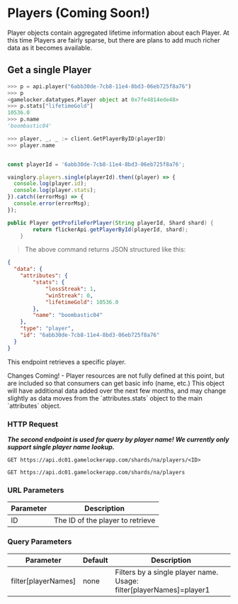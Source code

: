 # Players (Coming Soon!)

Player objects contain aggregated lifetime information about each Player. At this time Players are fairly sparse, but there are plans to add much richer data as it becomes available.

## Get a single Player

<!-- ```shell
curl "https://api.dc01.gamelockerapp.com/shards/na/players/6abb30de-7cb8-11e4-8bd3-06eb725f8a76" \
  -H "Authorization: Bearer api-key" \
  -H "X-TITLE-ID: semc-vainglory" \
  -H "Accept: application/vnd.api+json"
``` -->


```python
>>> p = api.player("6abb30de-7cb8-11e4-8bd3-06eb725f8a76")
>>> p
<gamelocker.datatypes.Player object at 0x7fe4814ede48>
>>> p.stats["lifetimeGold"]
10536.0
>>> p.name
'boombastic04'
```


```go
>>> player, _, _ := client.GetPlayerByID(playerID)
>>> player.name
```

```javascript

const playerId = '6abb30de-7cb8-11e4-8bd3-06eb725f8a76';

vainglory.players.single(playerId).then((player) => {
  console.log(player.id);
  console.log(player.stats);
}).catch((errorMsg) => {
  console.error(errorMsg);
});
```

```java
public Player getProfileForPlayer(String playerId, Shard shard) {
        return flickerApi.getPlayerById(playerId, shard);
    }
```

> The above command returns JSON structured like this:

```json
{
  "data": {
    "attributes": {
        "stats": {
            "lossStreak": 1,
            "winStreak": 0,
            "lifetimeGold": 10536.0
        },
        "name": "boombastic04"
    },
    "type": "player",
    "id": "6abb30de-7cb8-11e4-8bd3-06eb725f8a76"
  }
}
```

This endpoint retrieves a specific player.

<aside class="warning">
Changes Coming! - Player resources are not fully defined at this point, but are
included so that consumers can get basic info (name, etc.)  This object will have
additional data added over the next few months, and may change slightly as data
moves from the `attributes.stats` object to the main `attributes` object.
</aside>

### HTTP Request

***The second endpoint is used for query by player name! We currently only support single player name lookup.***

`GET https://api.dc01.gamelockerapp.com/shards/na/players/<ID>`

`GET https://api.dc01.gamelockerapp.com/shards/na/players`


### URL Parameters

Parameter | Description
--------- | -----------
ID | The ID of the player to retrieve

### Query Parameters

Parameter | Default | Description
--------- | ------- | -----------
filter[playerNames] | none | Filters by a single player name. Usage: filter[playerNames]=player1
